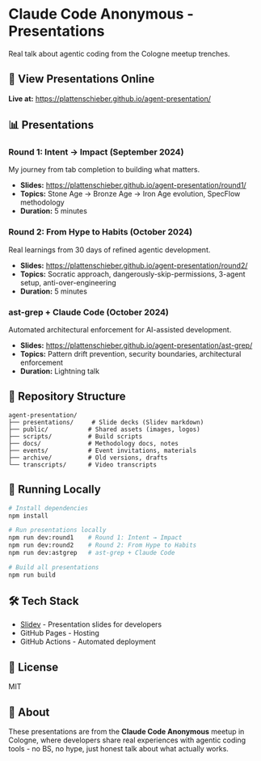 # Claude Code Anonymous - Presentations

Real talk about agentic coding from the Cologne meetup trenches.

## 🎯 View Presentations Online

**Live at:** https://plattenschieber.github.io/agent-presentation/

## 📊 Presentations

### Round 1: Intent → Impact (September 2024)
My journey from tab completion to building what matters.

- **Slides:** https://plattenschieber.github.io/agent-presentation/round1/
- **Topics:** Stone Age → Bronze Age → Iron Age evolution, SpecFlow methodology
- **Duration:** 5 minutes

### Round 2: From Hype to Habits (October 2024)
Real learnings from 30 days of refined agentic development.

- **Slides:** https://plattenschieber.github.io/agent-presentation/round2/
- **Topics:** Socratic approach, dangerously-skip-permissions, 3-agent setup, anti-over-engineering
- **Duration:** 5 minutes

### ast-grep + Claude Code (October 2024)
Automated architectural enforcement for AI-assisted development.

- **Slides:** https://plattenschieber.github.io/agent-presentation/ast-grep/
- **Topics:** Pattern drift prevention, security boundaries, architectural enforcement
- **Duration:** Lightning talk

## 📁 Repository Structure

```
agent-presentation/
├── presentations/     # Slide decks (Slidev markdown)
├── public/           # Shared assets (images, logos)
├── scripts/          # Build scripts
├── docs/             # Methodology docs, notes
├── events/           # Event invitations, materials
├── archive/          # Old versions, drafts
└── transcripts/      # Video transcripts
```

## 🚀 Running Locally

```bash
# Install dependencies
npm install

# Run presentations locally
npm run dev:round1    # Round 1: Intent → Impact
npm run dev:round2    # Round 2: From Hype to Habits
npm run dev:astgrep   # ast-grep + Claude Code

# Build all presentations
npm run build
```

## 🛠️ Tech Stack

- [Slidev](https://sli.dev) - Presentation slides for developers
- GitHub Pages - Hosting
- GitHub Actions - Automated deployment

## 📝 License

MIT

## 🤝 About

These presentations are from the **Claude Code Anonymous** meetup in Cologne, where developers share real experiences with agentic coding tools - no BS, no hype, just honest talk about what actually works.
